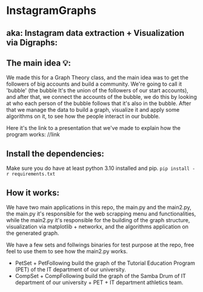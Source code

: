 # InstagramGraphs
## aka: Instagram data extraction + Visualization via Digraphs:

## The main idea 💡:

We made this for a Graph Theory class, and the main idea was to get the followers of big accounts and build a community. We're going to call it 'bubble' (the bubble It's the union of the followers of our start accounts),   and after that, we connect the accounts of the bubble, we do this by looking at who each person of the bubble follows that it's also in the bubble. After that we manage the data to build a graph, visualize it and apply some algorithms on it, to see how the people interact in our bubble.

Here it's the link to a presentation that we've made to explain how the program works:
//link

## Install the dependencies:

Make sure you do have at least python 3.10 installed and pip.
```pip install -r requirements.txt```

## How it works:

We have two main applications in this repo, the main.py and the main2.py, the main.py it's responsible for the web scrapping menu and functionalities, while the main2.py it's responsible for 
the building of the graph structure, visualization via matplotlib + networkx, and the algorithms application on the generated graph.

We have a few sets and follwings binaries for test purpose at the repo, free feel to use them to see how the main2.py works. 
* PetSet + PetFollowing build the graph of the Tutorial Education Program (PET) of the IT department of our university.
* CompSet + CompFollowing build the graph of the Samba Drum of IT department of our university + PET + IT department athletics team.

 
